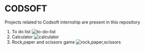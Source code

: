 # CODSOFT
Projects related to Codsoft internship are present in this repository
1) To do list
   ![to-do-list](https://github.com/VISHALSRIVASTAVA14/CODSOFT/assets/153887479/c650115b-a2fc-4d1e-b2d1-25e55600321e)
2) Calculator
   ![calculator](https://github.com/VISHALSRIVASTAVA14/CODSOFT/assets/153887479/de1d1c49-7398-4471-8faa-8ac78ed95fd0)
3) Rock,paper and scissors game
   ![rock,paper,scissors](https://github.com/VISHALSRIVASTAVA14/CODSOFT/assets/153887479/88ee5eb1-0b17-4c21-8db0-8589fb73f43d)

